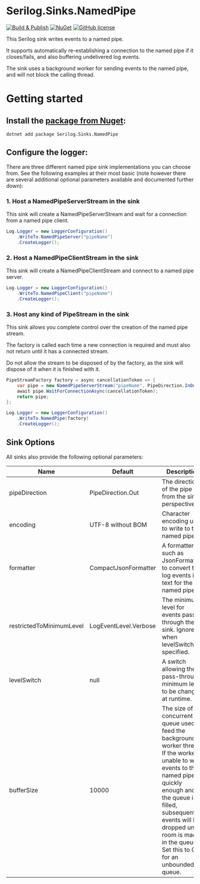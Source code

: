 # Serilog.Sinks.NamedPipe

[![Build & Publish](https://github.com/lethek/Serilog.Sinks.NamedPipe/actions/workflows/dotnet.yml/badge.svg)](https://github.com/lethek/Serilog.Sinks.NamedPipe/actions/workflows/dotnet.yml)
[![NuGet](https://img.shields.io/nuget/v/Serilog.Sinks.NamedPipe.svg)](https://www.nuget.org/packages/Serilog.Sinks.NamedPipe)
[![GitHub license](https://img.shields.io/github/license/lethek/Serilog.Sinks.NamedPipe)](https://github.com/lethek/Serilog.Sinks.NamedPipe/blob/master/LICENSE)

This Serilog sink writes events to a named pipe.

It supports automatically re-establishing a connection to the named pipe if it closes/fails, and also buffering undelivered log events.

The sink uses a background worker for sending events to the named pipe, and will not block the calling thread.

# Getting started

## Install the [package from Nuget](https://www.nuget.org/packages/Serilog.Sinks.NamedPipe):

```
dotnet add package Serilog.Sinks.NamedPipe
```

## Configure the logger:

There are three different named pipe sink implementations you can choose from. See the following examples at their most basic (note however there are several additional optional parameters available and documented further down):

### 1. Host a NamedPipeServerStream in the sink

This sink will create a NamedPipeServerStream and wait for a connection from a named pipe client.

```csharp
Log.Logger = new LoggerConfiguration()
    .WriteTo.NamedPipeServer("pipeName")
    .CreateLogger();
```

### 2. Host a NamedPipeClientStream in the sink

This sink will create a NamedPipeClientStream and connect to a named pipe server.

```csharp
Log.Logger = new LoggerConfiguration()
    .WriteTo.NamedPipeClient("pipeName")
    .CreateLogger();
```

### 3. Host any kind of PipeStream in the sink

This sink allows you complete control over the creation of the named pipe stream.

The factory is called each time a new connection is required and must also not return until it has a connected stream.

Do not allow the stream to be disposed of by the factory, as the sink will dispose of it when it is finished with it.

```csharp
PipeStreamFactory factory = async cancellationToken => {
    var pipe = new NamedPipeServerStream("pipeName", PipeDirection.InOut, 1, PipeTransmissionMode.Message, PipeOptions.Asynchronous);
    await pipe.WaitForConnectionAsync(cancellationToken);
    return pipe;
};

Log.Logger = new LoggerConfiguration()
    .WriteTo.NamedPipe(factory)
    .CreateLogger();
```

## Sink Options

All sinks also provide the following optional parameters:

| Name                     | Default               | Description |
| ------------------------ | --------------------- | ----------- |
| pipeDirection            | PipeDirection.Out     | The direction of the pipe from the sink's perspective. |
| encoding                 | UTF-8 without BOM     | Character encoding used to write to the named pipe. |
| formatter                | CompactJsonFormatter  | A formatter, such as JsonFormatter, to convert the log events into text for the named pipe. |
| restrictedToMinimumLevel | LogEventLevel.Verbose | The minimum level for events passed through the sink. Ignored when levelSwitch is specified. |
| levelSwitch              | null                  | A switch allowing the pass-through minimum level to be changed at runtime. |
| bufferSize               | 10000                 | The size of the concurrent queue used to feed the background worker thread. If the worker is unable to write events to the named pipe quickly enough and the queue is filled, subsequent events will be dropped until room is made in the queue. Set this to 0 for an unbounded queue. |

